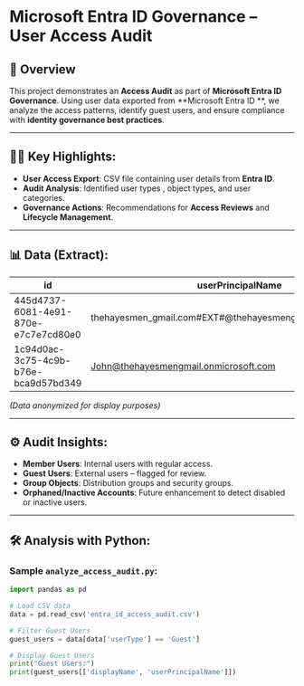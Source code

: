 # Microsoft Entra ID Governance – User Access Audit

## 📄 Overview
This project demonstrates an **Access Audit** as part of **Microsoft Entra ID Governance**. Using user data exported from **Microsoft Entra ID **, we analyze the access patterns, identify guest users, and ensure compliance with **identity governance best practices**.

---

## 🧑‍💻 Key Highlights:
- **User Access Export**: CSV file containing user details from **Entra ID**.
- **Audit Analysis**: Identified user types , object types, and user categories.
- **Governance Actions**: Recommendations for **Access Reviews** and **Lifecycle Management**.

---

## 📊 Data (Extract):
| id                                    | userPrincipalName                             | displayName | objectType | userType | isUser | isGroup | isGuest |
|----------------------------------------|-------------------------------------------------|------------|------------|----------|--------|---------|---------|
| 445d4737-6081-4e91-870e-e7c7e7cd80e0  | thehayesmen_gmail.com#EXT#@thehayesmengmail.onmicrosoft.com | Jerry Minta | user       | Member   | True   | False   | False   |
| 1c94d0ac-3c75-4c9b-b76e-bca9d57bd349  | John@thehayesmengmail.onmicrosoft.com          | Saint John | user       | Member   | True   | False   | False   |

*(Data anonymized for display purposes)*

---

## ⚙️ Audit Insights:
- **Member Users**: Internal users with regular access.
- **Guest Users**: External users – flagged for review.
- **Group Objects**: Distribution groups and security groups.
- **Orphaned/Inactive Accounts**: Future enhancement to detect disabled or inactive users.

---

## 🛠️ Analysis with Python:
### Sample `analyze_access_audit.py`:
```python
import pandas as pd

# Load CSV data
data = pd.read_csv('entra_id_access_audit.csv')

# Filter Guest Users
guest_users = data[data['userType'] == 'Guest']

# Display Guest Users
print("Guest Users:")
print(guest_users[['displayName', 'userPrincipalName']])

